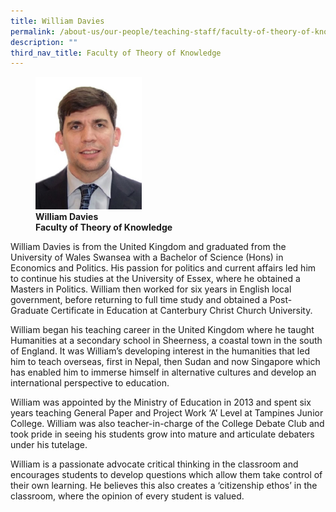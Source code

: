 ```yaml
---
title: William Davies
permalink: /about-us/our-people/teaching-staff/faculty-of-theory-of-knowledge/william-davies/
description: ""
third_nav_title: Faculty of Theory of Knowledge
---
```

<figure>
<img style="width:40%" src="/images/tok---william-davies.jpg">
<figcaption> <strong>William Davies<br>
Faculty of Theory of Knowledge</strong>
</figcaption>
</figure>

William Davies is from the United Kingdom and graduated from the University of Wales Swansea with a Bachelor of Science (Hons) in Economics and Politics. His passion for politics and current affairs led him to continue his studies at the University of Essex, where he obtained a Masters in Politics. William then worked for six years in English local government, before returning to full time study and obtained a Post-Graduate Certificate in Education at Canterbury Christ Church University.

  

William began his teaching career in the United Kingdom where he taught Humanities at a secondary school in Sheerness, a coastal town in the south of England. It was William’s developing interest in the humanities that led him to teach overseas, first in Nepal, then Sudan and now Singapore which has enabled him to immerse himself in alternative cultures and develop an international perspective to education.

  

William was appointed by the Ministry of Education in 2013 and spent six years teaching General Paper and Project Work ‘A’ Level at Tampines Junior College. William was also teacher-in-charge of the College Debate Club and took pride in seeing his students grow into mature and articulate debaters under his tutelage.

  

William is a passionate advocate critical thinking in the classroom and encourages students to develop questions which allow them take control of their own learning. He believes this also creates a ‘citizenship ethos’ in the classroom, where the opinion of every student is valued.